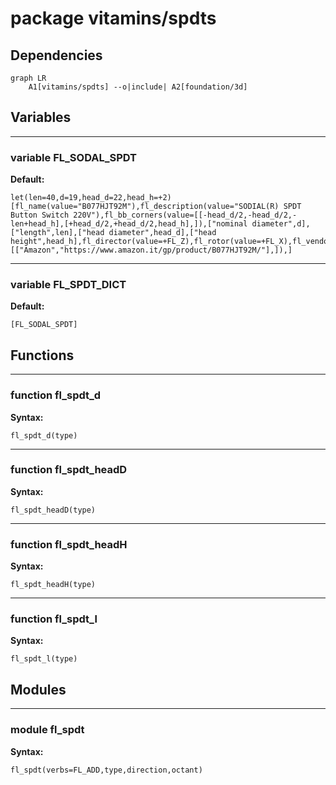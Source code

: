 # package vitamins/spdts

## Dependencies

```mermaid
graph LR
    A1[vitamins/spdts] --o|include| A2[foundation/3d]
```

## Variables

---

### variable FL_SODAL_SPDT

__Default:__

    let(len=40,d=19,head_d=22,head_h=+2)[fl_name(value="B077HJT92M"),fl_description(value="SODIAL(R) SPDT Button Switch 220V"),fl_bb_corners(value=[[-head_d/2,-head_d/2,-len+head_h],[+head_d/2,+head_d/2,head_h],]),["nominal diameter",d],["length",len],["head diameter",head_d],["head height",head_h],fl_director(value=+FL_Z),fl_rotor(value=+FL_X),fl_vendor(value=[["Amazon","https://www.amazon.it/gp/product/B077HJT92M/"],]),]

---

### variable FL_SPDT_DICT

__Default:__

    [FL_SODAL_SPDT]

## Functions

---

### function fl_spdt_d

__Syntax:__

```text
fl_spdt_d(type)
```

---

### function fl_spdt_headD

__Syntax:__

```text
fl_spdt_headD(type)
```

---

### function fl_spdt_headH

__Syntax:__

```text
fl_spdt_headH(type)
```

---

### function fl_spdt_l

__Syntax:__

```text
fl_spdt_l(type)
```

## Modules

---

### module fl_spdt

__Syntax:__

    fl_spdt(verbs=FL_ADD,type,direction,octant)

